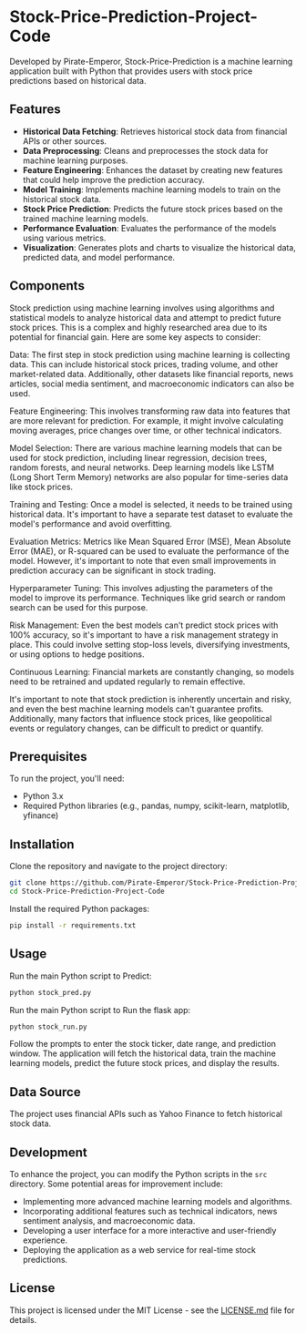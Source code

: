 # Stock-Price-Prediction-Project-Code

Developed by Pirate-Emperor, Stock-Price-Prediction is a machine learning application built with Python that provides users with stock price predictions based on historical data.

## Features

- **Historical Data Fetching**: Retrieves historical stock data from financial APIs or other sources.
- **Data Preprocessing**: Cleans and preprocesses the stock data for machine learning purposes.
- **Feature Engineering**: Enhances the dataset by creating new features that could help improve the prediction accuracy.
- **Model Training**: Implements machine learning models to train on the historical stock data.
- **Stock Price Prediction**: Predicts the future stock prices based on the trained machine learning models.
- **Performance Evaluation**: Evaluates the performance of the models using various metrics.
- **Visualization**: Generates plots and charts to visualize the historical data, predicted data, and model performance.

## Components

Stock prediction using machine learning involves using algorithms and statistical models to analyze historical data and attempt to predict future stock prices. This is a complex and highly researched area due to its potential for financial gain. Here are some key aspects to consider:

Data: The first step in stock prediction using machine learning is collecting data. This can include historical stock prices, trading volume, and other market-related data. Additionally, other datasets like financial reports, news articles, social media sentiment, and macroeconomic indicators can also be used.

Feature Engineering: This involves transforming raw data into features that are more relevant for prediction. For example, it might involve calculating moving averages, price changes over time, or other technical indicators.

Model Selection: There are various machine learning models that can be used for stock prediction, including linear regression, decision trees, random forests, and neural networks. Deep learning models like LSTM (Long Short Term Memory) networks are also popular for time-series data like stock prices.

Training and Testing: Once a model is selected, it needs to be trained using historical data. It's important to have a separate test dataset to evaluate the model's performance and avoid overfitting.

Evaluation Metrics: Metrics like Mean Squared Error (MSE), Mean Absolute Error (MAE), or R-squared can be used to evaluate the performance of the model. However, it's important to note that even small improvements in prediction accuracy can be significant in stock trading.

Hyperparameter Tuning: This involves adjusting the parameters of the model to improve its performance. Techniques like grid search or random search can be used for this purpose.

Risk Management: Even the best models can't predict stock prices with 100% accuracy, so it's important to have a risk management strategy in place. This could involve setting stop-loss levels, diversifying investments, or using options to hedge positions.

Continuous Learning: Financial markets are constantly changing, so models need to be retrained and updated regularly to remain effective.

It's important to note that stock prediction is inherently uncertain and risky, and even the best machine learning models can't guarantee profits. Additionally, many factors that influence stock prices, like geopolitical events or regulatory changes, can be difficult to predict or quantify.

## Prerequisites

To run the project, you'll need:

- Python 3.x
- Required Python libraries (e.g., pandas, numpy, scikit-learn, matplotlib, yfinance)

## Installation

Clone the repository and navigate to the project directory:

```bash
git clone https://github.com/Pirate-Emperor/Stock-Price-Prediction-Project-Code.git
cd Stock-Price-Prediction-Project-Code
```

Install the required Python packages:

```bash
pip install -r requirements.txt
```

## Usage

Run the main Python script to Predict:

```bash
python stock_pred.py
```

Run the main Python script to Run the flask app:

```bash
python stock_run.py
```

Follow the prompts to enter the stock ticker, date range, and prediction window. The application will fetch the historical data, train the machine learning models, predict the future stock prices, and display the results.

## Data Source

The project uses financial APIs such as Yahoo Finance to fetch historical stock data. 
## Development

To enhance the project, you can modify the Python scripts in the `src` directory. Some potential areas for improvement include:

- Implementing more advanced machine learning models and algorithms.
- Incorporating additional features such as technical indicators, news sentiment analysis, and macroeconomic data.
- Developing a user interface for a more interactive and user-friendly experience.
- Deploying the application as a web service for real-time stock predictions.

## License

This project is licensed under the MIT License - see the [LICENSE.md](LICENSE.md) file for details.
